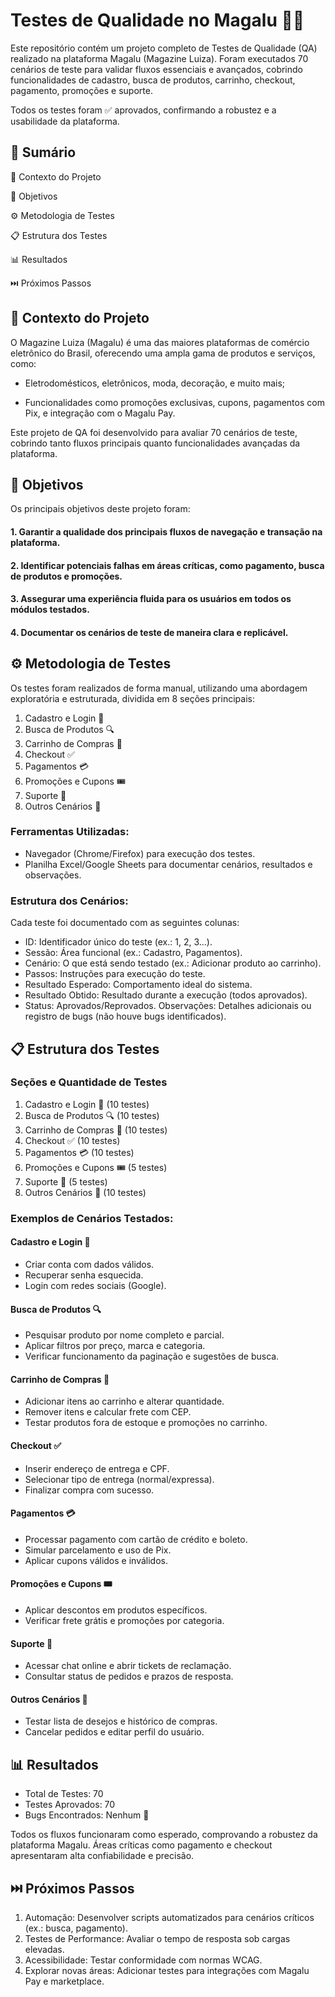# Testes de Qualidade no Magalu 🛒✨

Este repositório contém um projeto completo de Testes de Qualidade (QA) realizado na plataforma Magalu (Magazine Luiza). Foram executados 70 cenários de teste para validar fluxos essenciais e avançados, cobrindo funcionalidades de cadastro, busca de produtos, carrinho, checkout, pagamento, promoções e suporte.

Todos os testes foram ✅ aprovados, confirmando a robustez e a usabilidade da plataforma.

## 📝 Sumário

📌 Contexto do Projeto

🎯 Objetivos

⚙️ Metodologia de Testes

📋 Estrutura dos Testes

📊 Resultados

⏭️ Próximos Passos

## 📌 Contexto do Projeto

O Magazine Luiza (Magalu) é uma das maiores plataformas de comércio eletrônico do Brasil, oferecendo uma ampla gama de produtos e serviços, como:

- Eletrodomésticos, eletrônicos, moda, decoração, e muito mais;

- Funcionalidades como promoções exclusivas, cupons, pagamentos com Pix, e integração com o Magalu Pay.

Este projeto de QA foi desenvolvido para avaliar 70 cenários de teste, cobrindo tanto fluxos principais quanto funcionalidades avançadas da plataforma.

## 🎯 Objetivos

Os principais objetivos deste projeto foram:

#### 1. Garantir a qualidade dos principais fluxos de navegação e transação na plataforma.
#### 2. Identificar potenciais falhas em áreas críticas, como pagamento, busca de produtos e promoções.
#### 3. Assegurar uma experiência fluida para os usuários em todos os módulos testados.
#### 4. Documentar os cenários de teste de maneira clara e replicável.

## ⚙️ Metodologia de Testes

Os testes foram realizados de forma manual, utilizando uma abordagem exploratória e estruturada, dividida em 8 seções principais:

1. Cadastro e Login 👤
2. Busca de Produtos 🔍
3. Carrinho de Compras 🛒
4. Checkout ✅
5. Pagamentos 💳
6. Promoções e Cupons 🎟️
7. Suporte 💬
8. Outros Cenários 🌟

### Ferramentas Utilizadas:
- Navegador (Chrome/Firefox) para execução dos testes.
- Planilha Excel/Google Sheets para documentar cenários, resultados e observações.

### Estrutura dos Cenários:
Cada teste foi documentado com as seguintes colunas:

- ID: Identificador único do teste (ex.: 1, 2, 3...).
- Sessão: Área funcional (ex.: Cadastro, Pagamentos).
- Cenário: O que está sendo testado (ex.: Adicionar produto ao carrinho).
- Passos: Instruções para execução do teste.
- Resultado Esperado: Comportamento ideal do sistema.
- Resultado Obtido: Resultado durante a execução (todos aprovados).
- Status: Aprovados/Reprovados.
Observações: Detalhes adicionais ou registro de bugs (não houve bugs identificados).

## 📋 Estrutura dos Testes

### Seções e Quantidade de Testes
1. Cadastro e Login 👤 (10 testes)
2. Busca de Produtos 🔍 (10 testes)
3. Carrinho de Compras 🛒 (10 testes)
4. Checkout ✅ (10 testes)
5. Pagamentos 💳 (10 testes)
6. Promoções e Cupons 🎟️ (5 testes)
7. Suporte 💬 (5 testes)
8. Outros Cenários 🌟 (10 testes)

### Exemplos de Cenários Testados:

#### Cadastro e Login 👤

- Criar conta com dados válidos.
- Recuperar senha esquecida.
- Login com redes sociais (Google).

#### Busca de Produtos 🔍

- Pesquisar produto por nome completo e parcial.
- Aplicar filtros por preço, marca e categoria.
- Verificar funcionamento da paginação e sugestões de busca.

#### Carrinho de Compras 🛒

- Adicionar itens ao carrinho e alterar quantidade.
- Remover itens e calcular frete com CEP.
- Testar produtos fora de estoque e promoções no carrinho.

#### Checkout ✅

- Inserir endereço de entrega e CPF.
- Selecionar tipo de entrega (normal/expressa).
- Finalizar compra com sucesso.

#### Pagamentos 💳

- Processar pagamento com cartão de crédito e boleto.
- Simular parcelamento e uso de Pix.
- Aplicar cupons válidos e inválidos.

#### Promoções e Cupons 🎟️

- Aplicar descontos em produtos específicos.
- Verificar frete grátis e promoções por categoria.

#### Suporte 💬

- Acessar chat online e abrir tickets de reclamação.
- Consultar status de pedidos e prazos de resposta.

#### Outros Cenários 🌟

- Testar lista de desejos e histórico de compras.
- Cancelar pedidos e editar perfil do usuário.

## 📊 Resultados

- Total de Testes: 70
- Testes Aprovados: 70
- Bugs Encontrados: Nenhum 🚀

Todos os fluxos funcionaram como esperado, comprovando a robustez da plataforma Magalu. Áreas críticas como pagamento e checkout apresentaram alta confiabilidade e precisão.

## ⏭️ Próximos Passos

1. Automação: Desenvolver scripts automatizados para cenários críticos (ex.: busca, pagamento).
2. Testes de Performance: Avaliar o tempo de resposta sob cargas elevadas.
3. Acessibilidade: Testar conformidade com normas WCAG.
4. Explorar novas áreas: Adicionar testes para integrações com Magalu Pay e marketplace.
